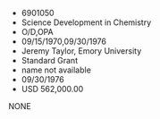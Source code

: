 * 6901050
* Science Development in Chemistry
* O/D,OPA
* 09/15/1970,09/30/1976
* Jeremy Taylor, Emory University
* Standard Grant
*   name not available
* 09/30/1976
* USD 562,000.00

NONE